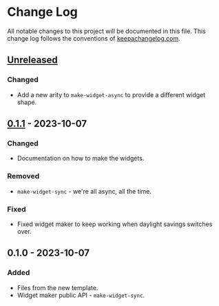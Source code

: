 # Change Log
All notable changes to this project will be documented in this file. This change log follows the conventions of [keepachangelog.com](http://keepachangelog.com/).

## [Unreleased]
### Changed
- Add a new arity to `make-widget-async` to provide a different widget shape.

## [0.1.1] - 2023-10-07
### Changed
- Documentation on how to make the widgets.

### Removed
- `make-widget-sync` - we're all async, all the time.

### Fixed
- Fixed widget maker to keep working when daylight savings switches over.

## 0.1.0 - 2023-10-07
### Added
- Files from the new template.
- Widget maker public API - `make-widget-sync`.

[Unreleased]: https://sourcehost.site/your-name/lehmer/compare/0.1.1...HEAD
[0.1.1]: https://sourcehost.site/your-name/lehmer/compare/0.1.0...0.1.1

